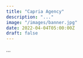 ```yaml
---
title: "Capria Agency"
description: "..."
image: "/images/banner.jpg"
date: 2022-04-04T05:00:00Z
draft: false
---
```

...